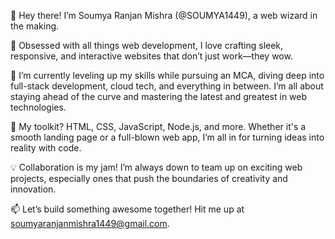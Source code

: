 👋 Hey there! I’m Soumya Ranjan Mishra (@SOUMYA1449), a web wizard in the making.

👀 Obsessed with all things web development, I love crafting sleek, responsive, and interactive websites that don’t just work—they wow.

🌱 I’m currently leveling up my skills while pursuing an MCA, diving deep into full-stack development, cloud tech, and everything in between. I’m all about staying ahead of the curve and mastering the latest and greatest in web technologies.

💼 My toolkit? HTML, CSS, JavaScript, Node.js, and more. Whether it's a smooth landing page or a full-blown web app, I’m all in for turning ideas into reality with code.

💡 Collaboration is my jam! I’m always down to team up on exciting web projects, especially ones that push the boundaries of creativity and innovation.

📫 Let’s build something awesome together! Hit me up at soumyaranjanmishra1449@gmail.com.




<!---
SOUMYA1449/SOUMYA1449 is a ✨ special ✨ repository because its `README.md` (this file) appears on your GitHub profile.
You can click the Preview link to take a look at your changes.
--->
